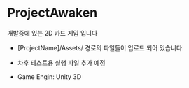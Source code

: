 # ProjectAwaken

개발중에 있는 2D 카드 게임 입니다

- [ProjectName]/Assets/ 경로의 파일들이 업로드 되어 있습니다
- 차후 테스트용 실행 파일 추가 예정

- Game Engin: Unity 3D
